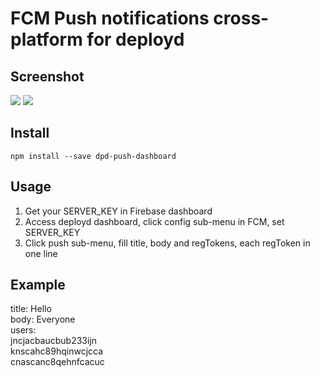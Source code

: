 # FCM Push notifications cross-platform for deployd

## Screenshot  
![](https://s31.postimg.org/vysoio2nv/image.png)
![](https://s31.postimg.org/jbrg3skfv/image.png)


## Install  

	npm install --save dpd-push-dashboard

## Usage  

1. Get your SERVER_KEY in Firebase dashboard
2. Access deployd dashboard, click config sub-menu in FCM, set SERVER_KEY 
3. Click push sub-menu, fill title, body and regTokens, each regToken in one line  

## Example   
title:  Hello  
body:   Everyone  
users:   
jncjacbaucbub233ijn  
knscahc89hqinwcjcca  
cnascanc8qehnfcacuc  

